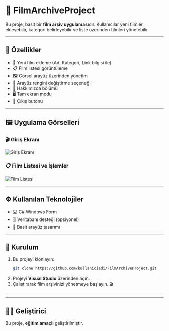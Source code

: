 # 🎥 FilmArchiveProject

Bu proje, basit bir **film arşiv uygulaması**dır. Kullanıcılar yeni filmler ekleyebilir, kategori belirleyebilir ve liste üzerinden filmleri yönetebilir.  

---

## 🚀 Özellikler
- 📌 Yeni film ekleme (Ad, Kategori, Link bilgisi ile)  
- 📋 Film listesi görüntüleme  
- 🖼️ Görsel arayüz üzerinden yönetim  
- 🌈 Arayüz rengini değiştirme seçeneği  
- 🔎 Hakkımızda bölümü  
- 🖥️ Tam ekran modu  
- 🚪 Çıkış butonu  

---

## 🖼️ Uygulama Görselleri  

### 🎬 Giriş Ekranı
![Giriş Ekranı](1.png)

### 📋 Film Listesi ve İşlemler
![Film Listesi](1.png)

---

## ⚙️ Kullanılan Teknolojiler
- 💻 C# Windows Form  
- 🗄️ Veritabanı desteği (opsiyonel)  
- 🎨 Basit arayüz tasarımı  

---

## 📌 Kurulum
1. Bu projeyi klonlayın:
   ```bash
   git clone https://github.com/kullaniciadi/FilmArchiveProject.git
   ```
2. Projeyi **Visual Studio** üzerinden açın.  
3. Çalıştırarak film arşivinizi yönetmeye başlayın. 🎬  

---

 

---

## 👨‍💻 Geliştirici
Bu proje, **eğitim amaçlı** geliştirilmiştir.  
